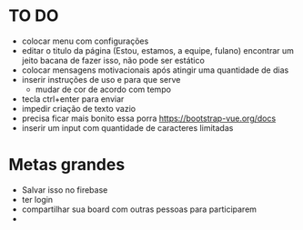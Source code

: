 # TO DO

- colocar menu com configurações
- editar o titulo da página (Estou, estamos, a equipe, fulano) encontrar um jeito bacana de fazer isso, não pode ser estático
- colocar mensagens motivacionais após atingir uma quantidade de dias
- inserir instruções de uso e para que serve
  - mudar de cor de acordo com tempo
- tecla ctrl+enter para enviar
- impedir criação de texto vazio
- precisa ficar mais bonito essa porra https://bootstrap-vue.org/docs
- inserir um input com quantidade de caracteres limitadas

# Metas grandes

- Salvar isso no firebase
- ter login
- compartilhar sua board com outras pessoas para participarem
-
